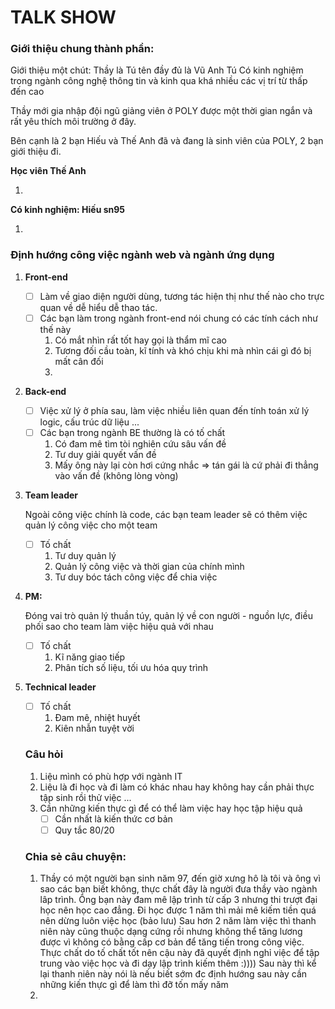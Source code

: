 # TALK SHOW

### **Giới thiệu chung thành phần:**

Giới thiệu một chút: Thầy là Tú tên đầy đủ là Vũ Anh Tú
Có kinh nghiệm trong ngành công nghệ thông tin và kinh qua khá nhiều các vị trí từ thấp đến cao

Thầy mới gia nhập đội ngũ giảng viên ở POLY được một thời gian ngắn và rất yêu thích môi trường ở đây.

Bên cạnh là 2 bạn Hiếu và Thế Anh đã và đang là sinh viên của POLY, 2 bạn giới thiệu đi.

**Học viên Thế Anh**

1. 

**Có kinh nghiệm: Hiếu sn95**

1. 

### **Định hướng công việc ngành web và ngành ứng dụng**

1. **Front-end**
    - [ ]  Làm về giao diện người dùng, tương tác hiện thị như thế nào cho trực quan về dễ hiểu dễ thao tác.
    - [ ]  Các bạn làm trong ngành front-end nói chung có các tính cách như thế này
        1. Có mắt nhìn rất tốt hay gọi là thẩm mĩ cao
        2. Tương đối cầu toàn, kĩ tính và khó chịu khi mà nhìn cái gì đó bị mất cân đối
        3. 
2. **Back-end**
    - [ ]  Việc xử lý ở phía sau, làm việc nhiều liên quan đến tính toán xử lý logic, cấu trúc dữ liệu ...
    - [ ]  Các bạn trong ngành BE thường là có tố chất
        1. Có đam mê tìm tòi nghiên cứu sâu vấn đề
        2. Tư duy giải quyết vấn đề
        3. Mấy ông này lại còn hơi cứng nhắc ⇒ tán gái là cứ phải đi thẳng vào vấn đề (không lòng vòng)
3. **Team leader**
    
    Ngoài công việc chính là code, các bạn team leader sẽ có thêm việc quản lý công việc cho một team
    
    - [ ]  Tố chất
        1. Tư duy quản lý
        2. Quản lý công việc và thời gian của chính mình
        3. Tư duy bóc tách công việc để chia việc
4. **PM:**
    
    Đóng vai trò quản lý thuần túy, quản lý về con người - nguồn lực, điều phối sao cho team làm việc hiệu quả với nhau
    
    - [ ]  Tố chất
        1. Kĩ năng giao tiếp
        2. Phân tích số liệu, tối ưu hóa quy trình
5. **Technical leader**
    - [ ]  Tố chất
        1. Đam mê, nhiệt huyết
        2. Kiên nhẫn tuyệt vời
    
    ### Câu hỏi
    
    1. Liệu mình có phù hợp với ngành IT
    2. Liệu là đi học và đi làm có khác nhau hay không hay cần phải thực tập sinh rồi thử việc ...
    3. Cần những kiến thực gì để có thể làm việc hay học tập hiệu quả
        - [ ]  Cần nhất là kiến thức cơ bản
        - [ ]  Quy tắc 80/20
    
    ### Chia sẻ câu chuyện:
    
    1. Thầy có một người bạn sinh năm 97, đến giờ xưng hô là tôi và ông vì sao các bạn biết không, thực chất đây là người đưa thầy vào ngành lâp trình. Ông bạn này đam mê lập trình từ cấp 3 nhưng thi trượt đại học nên học cao đẳng. Đi học được 1 năm thì mải mê kiếm tiền quá nên dừng luôn việc học (bảo lưu)
    Sau hơn 2 năm làm việc thì thanh niên này cũng thuộc dạng cứng rồi nhưng không thể tăng lương được vì không có bằng cấp cơ bản để tăng tiến trong công việc.
    Thực chất do tố chất tốt nên cậu này đã quyết định nghỉ việc để tập trung vào việc học và đi dạy lập trình kiếm thêm :))))
    Sau này thì kể lại thanh niên này nói là nếu biết sớm đc định hướng sau này cần những kiến thực gì để làm thì đỡ tốn mấy năm
    2.
